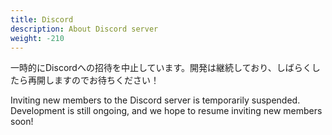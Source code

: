 ```yaml
---
title: Discord
description: About Discord server
weight: -210
---
```


一時的にDiscordへの招待を中止しています。開発は継続しており、しばらくしたら再開しますのでお待ちください！

Inviting new members to the Discord server is temporarily suspended.  
Development is still ongoing, and we hope to resume inviting new members soon!

